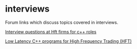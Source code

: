 # interviews

Forum links which discuss topics covered in interviews.

[Interview questions at Hft firms for c++ roles](https://www.reddit.com/r/cpp/comments/1i8zct5/interview_questions_at_hft_firms_for_c_roles/)

[Low Latency C++ programs for High Frequency Trading (HFT)](https://www.reddit.com/r/cpp/comments/zj0jtr/low_latency_c_programs_for_high_frequency_trading/)